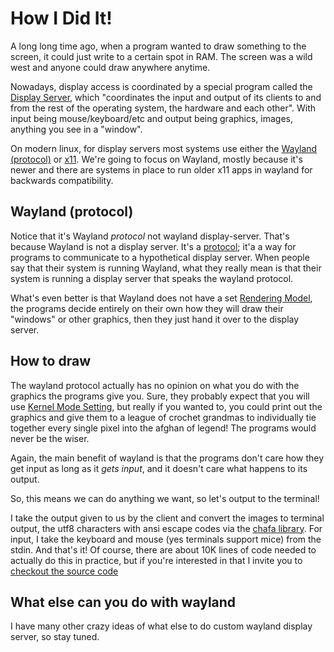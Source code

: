 # How I Did It!

A long long time ago, when a program wanted to draw something to the screen, it
could just write to a certain spot in RAM. The screen was a wild west and anyone
could draw anywhere anytime.

Nowadays, display access is coordinated by a special program called the
[Display Server](https://en.wikipedia.org/wiki/Windowing_system#Display_server),
which "coordinates the input and output of its clients to and from the rest of
the operating system, the hardware and each other". With input being mouse/keyboard/etc
and output being graphics, images, anything you see in a "window".

On modern linux, for display servers most systems use either the [Wayland (protocol)](https://en.wikipedia.org/wiki/Wayland_(protocol)) or [x11](https://en.wikipedia.org/wiki/X_Window_System).
We're going to focus on Wayland, mostly because it's newer and there are systems in place
to run older x11 apps in wayland for backwards compatibility.

## Wayland (protocol)
Notice that it's Wayland *protocol* not wayland display-server. That's because
Wayland is not a display server. It's a [protocol](https://en.wikipedia.org/wiki/Communication_protocol); it'a a way for programs to communicate
to a hypothetical display server. When people say that their system is running 
Wayland, what they really mean is that their system is running a display server
that speaks the wayland protocol.

What's even better
is that Wayland does not have a set [Rendering Model](https://en.wikipedia.org/wiki/Wayland_(protocol)#Rendering_model), the programs decide entirely on their own how they
will draw their "windows" or other graphics, then they just hand it over to the
display server.

## How to draw
The wayland protocol actually has no opinion on what you do with the graphics the
programs give you. Sure, they probably expect that you will use [Kernel Mode Setting](https://en.wikipedia.org/wiki/Mode_setting), but really if you wanted to, you could print
out the graphics and give them to a league of crochet grandmas to individually
tie together every single pixel into the afghan of legend! The programs would never be the wiser.

Again, the main benefit of wayland is that the programs don't care
how they get input as long as it *gets input*, and it doesn't care what happens to
its output.

So, this means we can do anything we want, so let's output to the terminal!

I take the output given to us by the client and convert the images to terminal
output, the utf8 characters with ansi escape codes via the [chafa library](https://github.com/hpjansson/chafa/). For input, I take the keyboard and mouse (yes terminals support mice)
from the stdin. And that's it! Of course, there are about 10K lines of code needed to actually do this in practice, but if you're interested in that I invite you to [checkout the source code](./src/)

## What else can you do with wayland
I have many other crazy ideas of what else to do custom wayland display server, so stay tuned.
